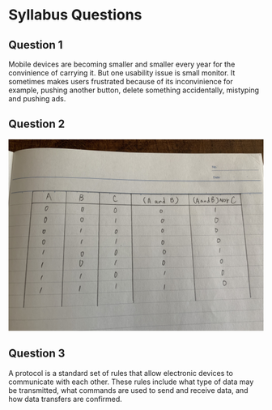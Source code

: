 # Syllabus Questions #
## Question 1 ##
Mobile devices are becoming smaller and smaller every year for the convinience of carrying it. But one usability issue is small monitor. It sometimes makes users frustrated because of its inconvinience for example, pushing another button, delete something accidentally, mistyping and pushing ads.

## Question 2 ##
![gate](IMG_2195.JPG)

## Question 3 ##
A protocol is a standard set of rules that allow electronic devices to communicate with each other. These rules include what type of data may be transmitted, what commands are used to send and receive data, and how data transfers are confirmed.
